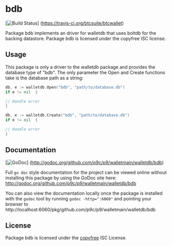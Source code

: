 bdb
===

[![Build Status](https://travis-ci.org/btcsuite/btcwallet.png?branch=master)]
(https://travis-ci.org/btcsuite/btcwallet)

Package bdb implements an driver for walletdb that uses boltdb for the backing
datastore. Package bdb is licensed under the copyfree ISC license.

## Usage

This package is only a driver to the walletdb package and provides the database
type of "bdb". The only parameter the Open and Create functions take is the
database path as a string:

```Go
db, e := walletdb.Open("bdb", "path/to/database.db")
if e != nil  {

// Handle error
}
```

```Go
db, e := walletdb.Create("bdb", "path/to/database.db")
if e != nil  {

// Handle error
}
```

## Documentation

[![GoDoc](https://godoc.org/github.com/p9c/p9/walletmain/walletdb/bdb?status.png)]
(http://godoc.org/github.com/p9c/p9/walletmain/walletdb/bdb)

Full `go doc` style documentation for the project can be viewed online without
installing this package by using the GoDoc site here:
http://godoc.org/github.com/p9c/p9/walletmain/walletdb/bdb

You can also view the documentation locally once the package is installed with
the `godoc` tool by running `godoc -http=":6060"` and pointing your browser to
http://localhost:6060/pkg/github.com/p9c/p9/walletmain/walletdb/bdb

## License

Package bdb is licensed under the [copyfree](http://copyfree.org) ISC License.
